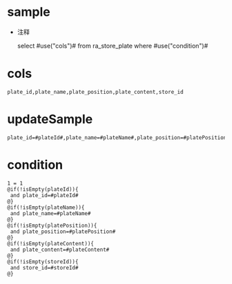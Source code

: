 sample
===
* 注释

	select #use("cols")# from ra_store_plate  where  #use("condition")#

cols
===
	plate_id,plate_name,plate_position,plate_content,store_id

updateSample
===
	
	plate_id=#plateId#,plate_name=#plateName#,plate_position=#platePosition#,plate_content=#plateContent#,store_id=#storeId#

condition
===

	1 = 1  
	@if(!isEmpty(plateId)){
	 and plate_id=#plateId#
	@}
	@if(!isEmpty(plateName)){
	 and plate_name=#plateName#
	@}
	@if(!isEmpty(platePosition)){
	 and plate_position=#platePosition#
	@}
	@if(!isEmpty(plateContent)){
	 and plate_content=#plateContent#
	@}
	@if(!isEmpty(storeId)){
	 and store_id=#storeId#
	@}
	
	